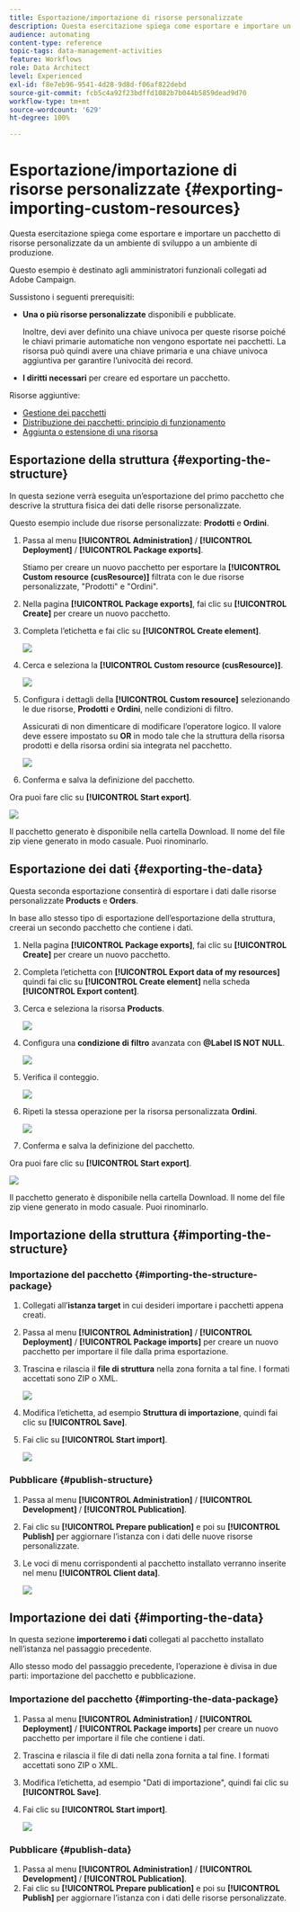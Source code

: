 ```yaml
---
title: Esportazione/importazione di risorse personalizzate
description: Questa esercitazione spiega come esportare e importare un pacchetto di risorse personalizzate.
audience: automating
content-type: reference
topic-tags: data-management-activities
feature: Workflows
role: Data Architect
level: Experienced
exl-id: f8e7eb96-9541-4d28-9d8d-f06af822debd
source-git-commit: fcb5c4a92f23bdffd1082b7b044b5859dead9d70
workflow-type: tm+mt
source-wordcount: '629'
ht-degree: 100%

---
```


# Esportazione/importazione di risorse personalizzate {#exporting-importing-custom-resources}

Questa esercitazione spiega come esportare e importare un pacchetto di risorse personalizzate da un ambiente di sviluppo a un ambiente di produzione.

Questo esempio è destinato agli amministratori funzionali collegati ad Adobe Campaign.

Sussistono i seguenti prerequisiti:

* **Una o più risorse personalizzate** disponibili e pubblicate.

  Inoltre, devi aver definito una chiave univoca per queste risorse poiché le chiavi primarie automatiche non vengono esportate nei pacchetti. La risorsa può quindi avere una chiave primaria e una chiave univoca aggiuntiva per garantire l’univocità dei record.
* **I diritti necessari** per creare ed esportare un pacchetto.

Risorse aggiuntive:

* [Gestione dei pacchetti](../../automating/using/managing-packages.md)
* [Distribuzione dei pacchetti: principio di funzionamento](../../developing/using/data-model-concepts.md)
* [Aggiunta o estensione di una risorsa](../../developing/using/key-steps-to-add-a-resource.md)

## Esportazione della struttura {#exporting-the-structure}

In questa sezione verrà eseguita un’esportazione del primo pacchetto che descrive la struttura fisica dei dati delle risorse personalizzate.

Questo esempio include due risorse personalizzate: **Prodotti** e **Ordini**.

1. Passa al menu **[!UICONTROL Administration]** / **[!UICONTROL Deployment]** / **[!UICONTROL Package exports]**.

   Stiamo per creare un nuovo pacchetto per esportare la **[!UICONTROL Custom resource (cusResource)]** filtrata con le due risorse personalizzate, &quot;Prodotti&quot; e &quot;Ordini&quot;.

1. Nella pagina **[!UICONTROL Package exports]**, fai clic su **[!UICONTROL Create]** per creare un nuovo pacchetto.
1. Completa l’etichetta e fai clic su **[!UICONTROL Create element]**.

   ![](assets/cusresources_export1.png)

1. Cerca e seleziona la **[!UICONTROL Custom resource (cusResource)]**.

   ![](assets/cusresources_export2.png)

1. Configura i dettagli della **[!UICONTROL Custom resource]** selezionando le due risorse, **Prodotti** e **Ordini**, nelle condizioni di filtro.

   Assicurati di non dimenticare di modificare l’operatore logico. Il valore deve essere impostato su **OR** in modo tale che la struttura della risorsa prodotti e della risorsa ordini sia integrata nel pacchetto.

   ![](assets/cusresources_export3.png)

1. Conferma e salva la definizione del pacchetto.

Ora puoi fare clic su **[!UICONTROL Start export]**.

![](assets/cusresources_export4.png)

Il pacchetto generato è disponibile nella cartella Download. Il nome del file zip viene generato in modo casuale. Puoi rinominarlo.

## Esportazione dei dati {#exporting-the-data}

Questa seconda esportazione consentirà di esportare i dati dalle risorse personalizzate **Products** e **Orders**.

In base allo stesso tipo di esportazione dell’esportazione della struttura, creerai un secondo pacchetto che contiene i dati.

1. Nella pagina **[!UICONTROL Package exports]**, fai clic su **[!UICONTROL Create]** per creare un nuovo pacchetto.
1. Completa l’etichetta con **[!UICONTROL Export data of my resources]** quindi fai clic su **[!UICONTROL Create element]** nella scheda **[!UICONTROL Export content]**.
1. Cerca e seleziona la risorsa **Products**.

   ![](assets/cusresources_exportdata1.png)

1. Configura una **condizione di filtro** avanzata con **@Label IS NOT NULL**.

   ![](assets/cusresources_exportdata2.png)

1. Verifica il conteggio.

   ![](assets/cusresources_exportdata3.png)

1. Ripeti la stessa operazione per la risorsa personalizzata **Ordini**.

   ![](assets/cusresources_exportdata4.png)

1. Conferma e salva la definizione del pacchetto.

Ora puoi fare clic su **[!UICONTROL Start export]**.

![](assets/cusresources_exportdata5.png)

Il pacchetto generato è disponibile nella cartella Download. Il nome del file zip viene generato in modo casuale. Puoi rinominarlo.

## Importazione della struttura {#importing-the-structure}

### Importazione del pacchetto {#importing-the-structure-package}

1. Collegati all’**istanza target** in cui desideri importare i pacchetti appena creati.
1. Passa al menu **[!UICONTROL Administration]** / **[!UICONTROL Deployment]** / **[!UICONTROL Package imports]** per creare un nuovo pacchetto per importare il file dalla prima esportazione.
1. Trascina e rilascia il **file di struttura** nella zona fornita a tal fine. I formati accettati sono ZIP o XML.

   ![](assets/cusresources_import2.png)

1. Modifica l’etichetta, ad esempio **Struttura di importazione**, quindi fai clic su **[!UICONTROL Save]**.
1. Fai clic su **[!UICONTROL Start import]**.

   ![](assets/cusresources_import3.png)

### Pubblicare {#publish-structure}

1. Passa al menu **[!UICONTROL Administration]** / **[!UICONTROL Development]** / **[!UICONTROL Publication]**.
1. Fai clic su **[!UICONTROL Prepare publication]** e poi su **[!UICONTROL Publish]** per aggiornare l’istanza con i dati delle nuove risorse personalizzate.
1. Le voci di menu corrispondenti al pacchetto installato verranno inserite nel menu **[!UICONTROL Client data]**.

   ![](assets/cusresources_import1.png)

## Importazione dei dati {#importing-the-data}

In questa sezione **importeremo i dati** collegati al pacchetto installato nell’istanza nel passaggio precedente.

Allo stesso modo del passaggio precedente, l’operazione è divisa in due parti: importazione del pacchetto e pubblicazione.

### Importazione del pacchetto {#importing-the-data-package}

1. Passa al menu **[!UICONTROL Administration]** / **[!UICONTROL Deployment]** / **[!UICONTROL Package imports]** per creare un nuovo pacchetto per importare il file che contiene i dati.
1. Trascina e rilascia il file di dati nella zona fornita a tal fine. I formati accettati sono ZIP o XML.
1. Modifica l’etichetta, ad esempio &quot;Dati di importazione&quot;, quindi fai clic su **[!UICONTROL Save]**.
1. Fai clic su **[!UICONTROL Start import]**.

   ![](assets/cusresources_importdata.png)

### Pubblicare {#publish-data}

1. Passa al menu **[!UICONTROL Administration]** / **[!UICONTROL Development]** / **[!UICONTROL Publication]**.
1. Fai clic su **[!UICONTROL Prepare publication]** e poi su **[!UICONTROL Publish]** per aggiornare l’istanza con i dati delle risorse personalizzate.
